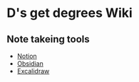 # D's get degrees Wiki


## Note takeing tools
- [Notion](https://www.notion.so/)
- [Obsidian](https://obsidian.md/)
- [Excalidraw](https://excalidraw.com/)